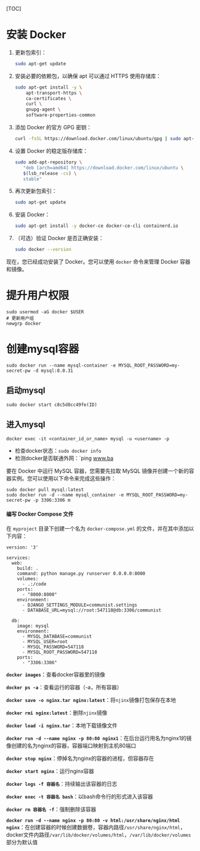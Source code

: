 [TOC]



# 安装 Docker

1. 更新包索引：
   ```bash
   sudo apt-get update
   ```

2. 安装必要的依赖包，以确保 apt 可以通过 HTTPS 使用存储库：
   ```bash
   sudo apt-get install -y \
       apt-transport-https \
       ca-certificates \
       curl \
       gnupg-agent \
       software-properties-common
   ```

3. 添加 Docker 的官方 GPG 密钥：
   ```bash
   curl -fsSL https://download.docker.com/linux/ubuntu/gpg | sudo apt-key add -
   ```

4. 设置 Docker 的稳定版存储库：
   ```bash
   sudo add-apt-repository \
      "deb [arch=amd64] https://download.docker.com/linux/ubuntu \
      $(lsb_release -cs) \
      stable"
   ```

5. 再次更新包索引：
   ```bash
   sudo apt-get update
   ```

6. 安装 Docker：
   ```bash
   sudo apt-get install -y docker-ce docker-ce-cli containerd.io
   ```

7. （可选）验证 Docker 是否正确安装：
   ```bash
   sudo docker --version
   ```

现在，您已经成功安装了 Docker。您可以使用 `docker` 命令来管理 Docker 容器和镜像。

# 提升用户权限

```
sudo usermod -aG docker $USER
# 更新用户组
newgrp docker
```



# 创建mysql容器

```
sudo docker run --name mysql-container -e MYSQL_ROOT_PASSWORD=my-secret-pw -d mysql:8.0.31
```

## 启动mysql

```
sudo docker start c8c5d8cc49fe(ID)
```



## 进入mysql

```
docker exec -it <container_id_or_name> mysql -u <username> -p
```



- 检查docker状态：`sudo docker info`
- 检测docker是否联通外网：`ping www.ba

要在 Docker 中运行 MySQL 容器，您需要先拉取 MySQL 镜像并创建一个新的容器实例。您可以使用以下命令来完成这些操作：

```
sudo docker pull mysql:latest
sudo docker run -d --name mysql_container -e MYSQL_ROOT_PASSWORD=my-secret-pw -p 3306:3306 m
```

####  编写 Docker Compose 文件

在 `myproject` 目录下创建一个名为 `docker-compose.yml` 的文件，并在其中添加以下内容：

```
version: '3'

services:
  web:
    build: .
    command: python manage.py runserver 0.0.0.0:8000
    volumes:
      - .:/code
    ports:
      - "8000:8000"
    environment:
      - DJANGO_SETTINGS_MODULE=communist.settings
      - DATABASE_URL=mysql://root:547118@db:3306/communist

  db:
    image: mysql
    environment:
      - MYSQL_DATABASE=communist
      - MYSQL_USER=root
      - MYSQL_PASSWORD=547118
      - MYSQL_ROOT_PASSWORD=547118
    ports:
      - "3306:3306"

```

**`docker images`**：查看docker容器里的镜像

**`docker ps -a`**：查看运行的容器（-a，所有容器）

**`docker save -o nginx.tar nginx:latest`**：将`njinx`镜像打包保存在本地

**`docker rmi nginx:latest`**：删除`njinx`镜像

**`docker load -i nginx.tar`**：本地下载镜像文件

**`docker run -d --name nginx -p 80:80 nginx1`**：在后台运行用名为nginx1的镜像创建的名为nginx的容器，容器端口映射到主机80端口

**`docker stop nginx`**：停掉名为nginx的容器的进程，但容器存在

**`docker start nginx`**：运行nginx容器

**`docker logs -f 容器名`**：持续输出该容器的日志

**`docker exec -t 容器名 bash`**：以bash命令行的形式进入该容器

**`docker rm 容器名 -f`**：强制删除该容器

**`docker run -d --name nginx -p 80:80 -v html:/usr/share/nginx/html nginx`**：在创建容器的时候创建数据卷，容器内路径`/usr/share/nginx/html`，docker文件内路径`/var/lib/docker/volumes/html`，`/var/lib/docker/volumes`部分为默认值
